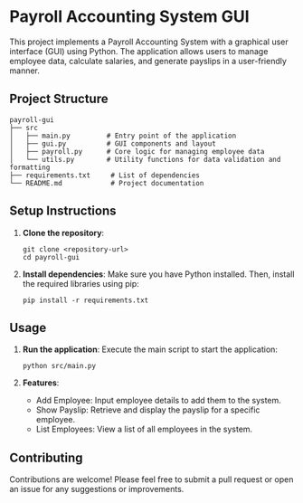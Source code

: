 # Payroll Accounting System GUI

This project implements a Payroll Accounting System with a graphical user interface (GUI) using Python. The application allows users to manage employee data, calculate salaries, and generate payslips in a user-friendly manner.

## Project Structure

```
payroll-gui
├── src
│   ├── main.py         # Entry point of the application
│   ├── gui.py          # GUI components and layout
│   ├── payroll.py      # Core logic for managing employee data
│   └── utils.py        # Utility functions for data validation and formatting
├── requirements.txt     # List of dependencies
└── README.md            # Project documentation
```

## Setup Instructions

1. **Clone the repository**:
   ```
   git clone <repository-url>
   cd payroll-gui
   ```

2. **Install dependencies**:
   Make sure you have Python installed. Then, install the required libraries using pip:
   ```
   pip install -r requirements.txt
   ```

## Usage

1. **Run the application**:
   Execute the main script to start the application:
   ```
   python src/main.py
   ```

2. **Features**:
   - Add Employee: Input employee details to add them to the system.
   - Show Payslip: Retrieve and display the payslip for a specific employee.
   - List Employees: View a list of all employees in the system.

## Contributing

Contributions are welcome! Please feel free to submit a pull request or open an issue for any suggestions or improvements.
